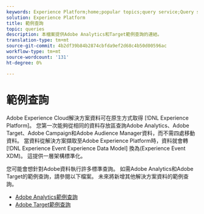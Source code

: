 ```yaml
---
keywords: Experience Platform;home;popular topics;query service;Query service;sample queries;sample query;
solution: Experience Platform
title: 範例查詢
topic: queries
description: 本檔案提供Adobe Analytics和Target範例查詢的連結。
translation-type: tm+mt
source-git-commit: 4b2df39b84b2874cbfda9ef2d68c4b50d00596ac
workflow-type: tm+mt
source-wordcount: '131'
ht-degree: 0%

---
```



# 範例查詢

Adobe Experience Cloud解決方案資料可在原生方式取得 [!DNL Experience Platform]。 您第一次能夠從相同的資料存放區查詢Adobe Analytics、Adobe Target、Adobe Campaign和Adobe Audience Manager資料，而不需四處移動資料。 當資料從解決方案擷取至Adobe Experience Platform時，資料就會轉 [!DNL Experience Event Experience Data Model] 換為(Experience Event XDM)。 這提供一層架構標準化。

您可能會想針對Adobe資料執行許多標準查詢。 如需Adobe Analytics和Adobe Target的範例查詢，請參閱以下檔案。 未來將新增其他解決方案資料的範例查詢。

- [Adobe Analytics範例查詢](adobe-analytics.md)
- [Adobe Target範例查詢](adobe-target.md)
